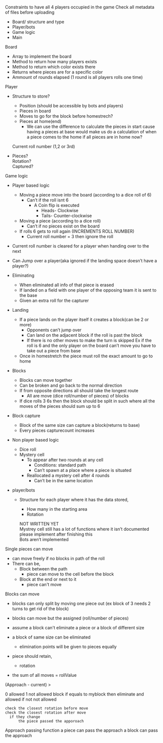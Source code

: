 Constraints to have all 4 players occupied in the game
Check all metadata of files before uploading
* Board/ structure and type  
* Player/bots  
* Game logic  
* Main


Board

* Array to implement the board  
* Method to return how many players exists   
* Method to return which color exists there  
* Returns where pieces are for a specific color  
* Ammount of rounds elapsed (1 round is all players rolls one time)

Player

* Structure to store?  
  * Position (should be accessible by bots and players)  
  * Pieces in board 
  * Moves to go for the block before homestrech?
  * Pieces at home(end)  
    * We can use the difference to calculate the pieces in start cause having a pieces at base would make us do a calculation of when a piece comes to the home if all pieces are in home now?	

  Current roll number (1,2 or 3rd)

* Pieces?  
  	Rotation?  
  	Captured?

		  
		  
	  
Game logic

* Player based logic  
  * Moving a piece move into the board (according to a dice roll of 6\)  
    * Can’t if the roll isnt 6  
      * A Coin flip is executed  
        * Heads- Clockwise  
        * Tails-	Counter-clockwise  
  * Moving a piece (according to a dice roll)  
    * Can’t if no pieces exist on the board  
  * If rolls 6 gets to roll again (INCREMENTS ROLL NUMBER)  
    * Current roll number \= 3 then ignore the roll  
* Current roll number is cleared for a player when handing over to the next  
* Can Jump over a player(aka ignored if the landing space doesn’t have a player?)


    
* Eliminating  
  * When eliminated all info of that piece is erased  
  * If landed on a field with one player of the opposing team it is sent to the base  
  * Given an extra roll for the capturer

    

* Landing  
  * If a piece lands on the player itself it creates a block(can be 2 or more)  
    * Opponents can’t jump over   
    * Can land on the adjacent block if the roll is past the block  
    * If there is no other moves to make the turn is skipped		Ex if the roll is 6 and the only player on the board can’t move you have to take out a piece from base  
  * Once in homestretch the piece must roll the exact amount to go to home

* Blocks  
  * Blocks can move together  
  * Can be broken and go back to the normal direction  
  * If from opposite directions all should take the longest route  
    * All are move  (dice roll/number of pieces) of blocks  
  * If dice rolls 3 6s then the block should be split in such where all the moves of the pieces should sum up to 6

* Block capture  
  * Block of the same size can capture a block(returns to base)  
  * Every pieces capturecount increases

			  
		  
		  
		  
		

* Non player based logic  
  * Dice roll  
  * Mystery cell  
    * To appear after two rounds at any cell  
      * Conditions: standard path  
      * Can’t spawn at a place where a piece is situated  
    * Reallocated a mystery cell after 4 rounds  
      * Can’t be in the same location

		

* player/bots  
  * Structure for each player where it has the data stored,  
    * How many in the starting area  
    * Rotation

		  
	NOT WRITTEN YET  
Mystrey cell still has a lot of functions where it isn’t documented please implement after finishing this  
Bots aren’t implemented  


Single pieces can move
  * can move freely if no blocks in path of the roll
  * There can be,
    * Block between the path
      * piece can move to the cell before the block
    * Block at the end or next to it
      * piece can't move

Blocks can move
  * blocks can only split by moving one piece out (ex block of 3 needs 2 turns to get rid of the block)
  * blocks can move but the assigned (roll/number of pieces)
  * assume a block can't eliminate a piece or a block of different size
  * a block of same size can be eliminated
    * elimination points will be given to pieces equally
  
  * piece should retain,
    * rotation
  * the sum of all moves = rollValue

  (Approach - current) >

  0 allowed
  1 not allowed
  block if equals to myblock
    then eliminate and allowed
    if not not allowed

    check the closest rotation before move
    check the closest rotation after move
      if they change 
          the piece passed the apporoach

  Approach passing function
    a piece can pass the approach
    a block can pass the approach
    